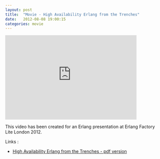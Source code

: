 ```yaml
---
layout: post
title:  "Movie - High Availability Erlang from the Trenches"
date:   2012-08-08 19:00:15
categories: movie
---
```


<div class="video">
  <iframe width="420" height="270" src="https://www.youtube.com/embed/02xrFHgYkB8" frameborder="0" allowfullscreen></iframe>
</div>

This video has been created for an Erlang presentation at Erlang Factory Lite London 2012.

Links :

 * [High Availability Erlang from the Trenches - pdf version](/talks/trenches.pdf)
